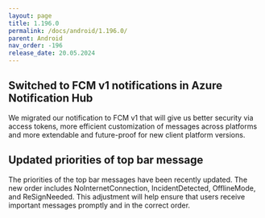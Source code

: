 ```yaml
---
layout: page
title: 1.196.0
permalink: /docs/android/1.196.0/
parent: Android
nav_order: -196
release_date: 20.05.2024
---
```


## Switched to FCM v1 notifications in Azure Notification Hub
We migrated our notification to FCM v1 that will give us better security via access tokens, more efficient customization of messages across platforms and more extendable and future-proof for new client platform versions.

## Updated priorities of top bar message
The priorities of the top bar messages have been recently updated. The new order includes NoInternetConnection, IncidentDetected, OfflineMode, and ReSignNeeded. This adjustment will help ensure that users receive important messages promptly and in the correct order.